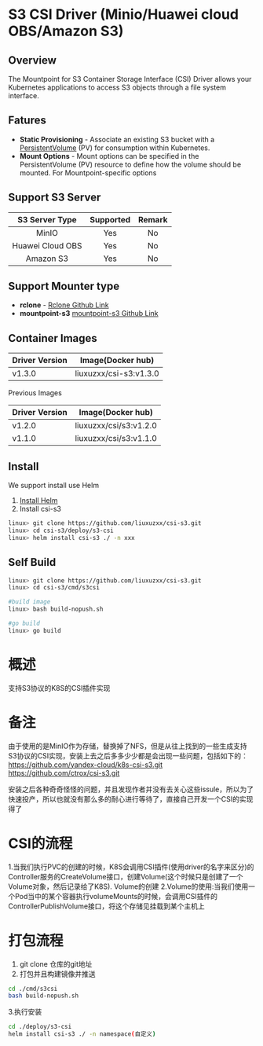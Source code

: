 # S3 CSI Driver (Minio/Huawei cloud OBS/Amazon S3)

## Overview
The Mountpoint for S3 Container Storage Interface (CSI) Driver allows your Kubernetes applications to access S3 objects through a file system interface.

## Fatures
* **Static Provisioning** - Associate an existing S3 bucket with a [PersistentVolume](https://kubernetes.io/docs/concepts/storage/persistent-volumes/) (PV) for consumption within Kubernetes.
* **Mount Options** - Mount options can be specified in the PersistentVolume (PV) resource to define how the volume should be mounted. For Mountpoint-specific options

## Support S3 Server

|S3 Server Type|Supported|Remark|
|:--:|:--:|:--:|
|MinIO|Yes|No|
|Huawei Cloud OBS|Yes|No|
|Amazon S3|Yes|No|

## Support Mounter type

* **rclone** -  [Rclone Github Link](https://github.com/rclone/rclone.git)
* **mountpoint-s3** [mountpoint-s3 Github Link](https://github.com/awslabs/mountpoint-s3-csi-driver.git)

## Container Images
| Driver Version | Image(Docker hub)|
|----------------|------------------|
| v1.3.0         | liuxuzxx/csi-s3:v1.3.0|

<summary>Previous Images</summary>

| Driver Version | Image(Docker hub) |
|----------------|-------------------|
| v1.2.0         | liuxuzxx/csi/s3:v1.2.0|
| v1.1.0         | liuxuzxx/csi/s3:v1.1.0|

## Install

We support install use Helm

1. [Install Helm](https://helm.sh/docs/intro/install/)
2. Install csi-s3
```bash
linux> git clone https://github.com/liuxuzxx/csi-s3.git
linux> cd csi-s3/deploy/s3-csi
linux> helm install csi-s3 ./ -n xxx
```


## Self Build

```bash
linux> git clone https://github.com/liuxuzxx/csi-s3.git
linux> cd csi-s3/cmd/s3csi

#build image
linux> bash build-nopush.sh

#go build
linux> go build
```


# 概述
支持S3协议的K8S的CSI插件实现

# 备注
由于使用的是MinIO作为存储，替换掉了NFS，但是从往上找到的一些生成支持S3协议的CSI实现，安装上去之后多多少少都是会出现一些问题，包括如下的：
https://github.com/yandex-cloud/k8s-csi-s3.git
https://github.com/ctrox/csi-s3.git

安装之后各种奇奇怪怪的问题，并且发现作者并没有去关心这些issule，所以为了快速投产，所以也就没有那么多的耐心进行等待了，直接自己开发一个CSI的实现得了

# CSI的流程
1.当我们执行PVC的创建的时候，K8S会调用CSI插件(使用driver的名字来区分)的Controller服务的CreateVolume接口，创建Volume(这个时候只是创建了一个Volume对象，然后记录给了K8S).  Volume的创建
2.Volume的使用:当我们使用一个Pod当中的某个容器执行volumeMounts的时候，会调用CSI插件的ControllerPublishVolume接口，将这个存储见挂载到某个主机上

# 打包流程
1. git clone 仓库的git地址
2. 打包并且构建镜像并推送
```bash
cd ./cmd/s3csi
bash build-nopush.sh
```
3.执行安装
```bash
cd ./deploy/s3-csi
helm install csi-s3 ./ -n namespace(自定义)
```